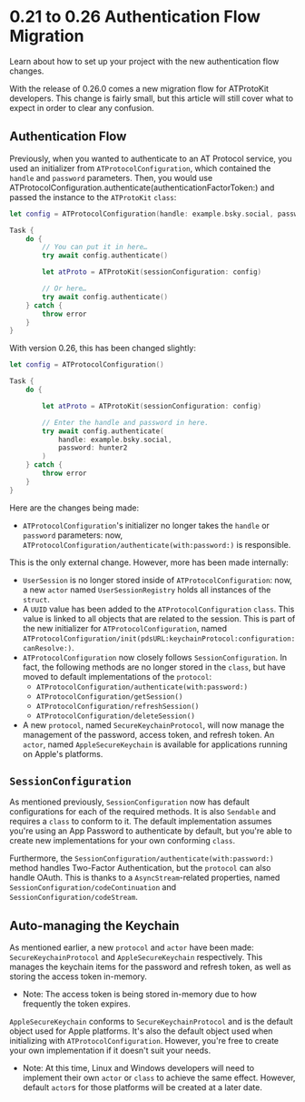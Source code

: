 # 0.21 to 0.26 Authentication Flow Migration

Learn about how to set up your project with the new authentication flow changes.

With the release of 0.26.0 comes a new migration flow for ATProtoKit developers. This change is fairly small, but this article will still cover what to expect in order to clear any confusion.

## Authentication Flow

Previously, when you wanted to authenticate to an AT Protocol service, you used an initializer from ``ATProtocolConfiguration``, which contained the `handle` and `password` parameters. Then, you would use ATProtocolConfiguration.authenticate(authenticationFactorToken:) and passed the instance to the ``ATProtoKit`` `class`:

```swift
let config = ATProtocolConfiguration(handle: example.bsky.social, password: hunter2)

Task {
    do {
        // You can put it in here…
        try await config.authenticate()

        let atProto = ATProtoKit(sessionConfiguration: config)

        // Or here…
        try await config.authenticate()
    } catch {
        throw error
    }
}
```

With version 0.26, this has been changed slightly:
```swift
let config = ATProtocolConfiguration()

Task {
    do {

        let atProto = ATProtoKit(sessionConfiguration: config)

        // Enter the handle and password in here.
        try await config.authenticate(
            handle: example.bsky.social,
            password: hunter2
        )
    } catch {
        throw error
    }
}
```

Here are the changes being made:
- ``ATProtocolConfiguration``'s initializer no longer takes the `handle` or `password` parameters: now, ``ATProtocolConfiguration/authenticate(with:password:)`` is responsible.

This is the only external change. However, more has been made internally:
- ``UserSession`` is no longer stored inside of ``ATProtocolConfiguration``: now, a new `actor` named ``UserSessionRegistry`` holds all instances of the `struct`.
- A `UUID` value has been added to the ``ATProtocolConfiguration`` `class`. This value is linked to all objects that are related to the session. This is part of the new initializer for ``ATProtocolConfiguration``, named ``ATProtocolConfiguration/init(pdsURL:keychainProtocol:configuration:canResolve:)``.
- ``ATProtocolConfiguration`` now closely follows ``SessionConfiguration``. In fact, the following methods are no longer stored in the `class`, but have moved to default implementations of the `protocol`:
  - ``ATProtocolConfiguration/authenticate(with:password:)``
  - ``ATProtocolConfiguration/getSession()``
  - ``ATProtocolConfiguration/refreshSession()``
  - ``ATProtocolConfiguration/deleteSession()``
- A new `protocol`, named ``SecureKeychainProtocol``, will now manage the management of the password, access token, and refresh token. An `actor`, named ``AppleSecureKeychain`` is available for applications running on Apple's platforms.

## `SessionConfiguration`

As mentioned previously, ``SessionConfiguration`` now has default configurations for each of the required methods. It is also `Sendable` and requires a `class` to conform to it. The default implementation assumes you're using an App Password to authenticate by default, but you're able to create new implementations for your own conforming `class`.

Furthermore, the ``SessionConfiguration/authenticate(with:password:)`` method handles Two-Factor Authentication, but the `protocol` can also handle OAuth. This is thanks to a `AsyncStream`-related properties, named ``SessionConfiguration/codeContinuation`` and ``SessionConfiguration/codeStream``.

## Auto-managing the Keychain

As mentioned earlier, a new `protocol` and `actor` have been made: ``SecureKeychainProtocol`` and ``AppleSecureKeychain`` respectively. This manages the keychain items for the password and refresh token, as well as storing the access token in-memory.
- Note: The access token is being stored in-memory due to how frequently the token expires.

``AppleSecureKeychain`` conforms to ``SecureKeychainProtocol`` and is the default object used for Apple platforms. It's also the default object used when initializing with ``ATProtocolConfiguration``. However, you're free to create your own implementation if it doesn't suit your needs.
- Note: At this time, Linux and Windows developers will need to implement their own `actor` or `class` to achieve the same effect. However, default `actor`s for those platforms will be created at a later date.

